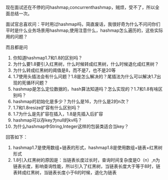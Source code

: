 现在面试还在不停的问hashmap,concurrenthashmap，贼烦，受不了，所以全面总结一次。

面试官总喜欢问：平时用过hashmap吗，简直废话，我很好奇为什么不问问你们平时是什么业务场景用hashmap,使用注意什么，hashmap怎么遍历的，这些实际用的问题？

而且都是问

1. 你知道hashmap1.7和1.8的区别吗？
2. 为什么要1.8要引入红黑树，什么时候转成红黑树，什么时候退化成红黑树？
3. 为什么转成红黑树的阈值是8，而不是7，也不是20等
4. 1.7使用头插法会有什么问题？1.8是怎么解决的？尾插法为什么可以解决1.7出现的死循环问题？
5. hashmap是怎么定位数据的，hash算法知道吗？怎么实现的？1.7和1.8有啥区别吗？
6. hashmap的初始化是多少？为什么是16，为什么是2的n次？
7. 1.7和1.8resize扩容有什么区别吗？
8. 1.7为什么是先扩容在插入，1.8是先插入后扩容
9. hashmap可以存key为null的kv吗？
10. 为什么hashmap中String,Integer这样的包装类适合当key？



回答如下：

1. hashmap1.7是使用数组+链表的形式，hashmap1.8是使用数组+链表+红黑树形式
2. 1.8引入红黑树的原因是：当链表长度过长时，查询时间复杂度是O（n）,n为链表长度，影响查询性能，所以引入了红黑树，当链表长度大于等于8时，链表转成红黑树，当链表长度小于6的时候，退化为链表



